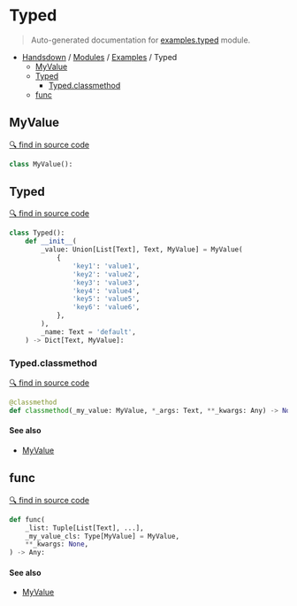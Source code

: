 # Typed

> Auto-generated documentation for [examples.typed](https://github.com/vemel/handsdown/blob/master/examples/typed.py) module.

- [Handsdown](../README.md#-handsdown---python-documentation-generator) / [Modules](../MODULES.md#modules) / [Examples](index.md#examples) / Typed
  - [MyValue](#myvalue)
  - [Typed](#typed)
    - [Typed.classmethod](#typedclassmethod)
  - [func](#func)

## MyValue

[🔍 find in source code](https://github.com/vemel/handsdown/blob/master/examples/typed.py#L4)

```python
class MyValue():
```

## Typed

[🔍 find in source code](https://github.com/vemel/handsdown/blob/master/examples/typed.py#L8)

```python
class Typed():
    def __init__(
        _value: Union[List[Text], Text, MyValue] = MyValue(
            {
                'key1': 'value1',
                'key2': 'value2',
                'key3': 'value3',
                'key4': 'value4',
                'key5': 'value5',
                'key6': 'value6',
            },
        ),
        _name: Text = 'default',
    ) -> Dict[Text, MyValue]:
```

### Typed.classmethod

[🔍 find in source code](https://github.com/vemel/handsdown/blob/master/examples/typed.py#L26)

```python
@classmethod
def classmethod(_my_value: MyValue, *_args: Text, **_kwargs: Any) -> None:
```

#### See also

- [MyValue](#myvalue)

## func

[🔍 find in source code](https://github.com/vemel/handsdown/blob/master/examples/typed.py#L31)

```python
def func(
    _list: Tuple[List[Text], ...],
    _my_value_cls: Type[MyValue] = MyValue,
    **_kwargs: None,
) -> Any:
```

#### See also

- [MyValue](#myvalue)
